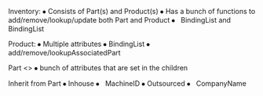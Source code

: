 ﻿Inventory:
⦁	Consists of Part(s) and Product(s)
⦁	Has a bunch of functions to add/remove/lookup/update both Part and Product
⦁	 	BindingList<Product> and BindingList<Part>

Product:
⦁	Multiple attributes
⦁	BindingList<Part>
⦁	add/remove/lookupAssociatedPart

Part <<abstract>>
⦁	bunch of attributes that are set in the children

Inherit from Part
⦁	Inhouse
⦁	 	MachineID
⦁	Outsourced
⦁	 	CompanyName